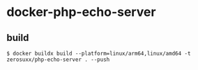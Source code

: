 # docker-php-echo-server

## build
```shell
$ docker buildx build --platform=linux/arm64,linux/amd64 -t zerosuxx/php-echo-server . --push
```
